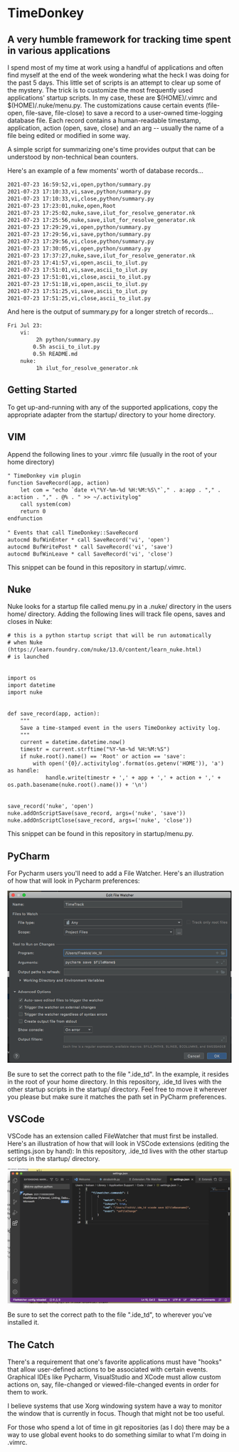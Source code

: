 TimeDonkey
==========

A very humble framework for tracking time spent in various applications  
-----------------------------------------------------------------------

I spend most of my time at work using a handful of applications and often find myself 
at the end of the week wondering what the heck I was doing for the past 5 days. This little 
set of scripts is an attempt to clear up some of the mystery. The trick is to customize
the most frequently used applications' startup scripts. In my case, these are $(HOME)/.vimrc and $(HOME)/.nuke/menu.py.
The customizations cause certain events (file-open, file-save, file-close) to save a record to a user-owned time-logging
database file. Each record contains a human-readable timestamp, application, action (open, save, close) and an arg -- usually
the name of a file being edited or modified in some way. 

A simple script for summarizing one's time provides output that can be understood by non-technical bean counters. 

Here's an example of a few moments' worth of database records...

```
2021-07-23 16:59:52,vi,open,python/summary.py
2021-07-23 17:10:33,vi,save,python/summary.py
2021-07-23 17:10:33,vi,close,python/summary.py
2021-07-23 17:23:01,nuke,open,Root
2021-07-23 17:25:02,nuke,save,ilut_for_resolve_generator.nk
2021-07-23 17:25:56,nuke,save,ilut_for_resolve_generator.nk
2021-07-23 17:29:29,vi,open,python/summary.py
2021-07-23 17:29:56,vi,save,python/summary.py
2021-07-23 17:29:56,vi,close,python/summary.py
2021-07-23 17:30:05,vi,open,python/summary.py
2021-07-23 17:37:27,nuke,save,ilut_for_resolve_generator.nk
2021-07-23 17:41:57,vi,open,ascii_to_ilut.py
2021-07-23 17:51:01,vi,save,ascii_to_ilut.py
2021-07-23 17:51:01,vi,close,ascii_to_ilut.py
2021-07-23 17:51:18,vi,open,ascii_to_ilut.py
2021-07-23 17:51:25,vi,save,ascii_to_ilut.py
2021-07-23 17:51:25,vi,close,ascii_to_ilut.py
```

And here is the output of summary.py for a longer stretch of records...
```
Fri Jul 23:
    vi:
         2h python/summary.py
        0.5h ascii_to_ilut.py
        0.5h README.md
    nuke:
         1h ilut_for_resolve_generator.nk
```

Getting Started
---------------
To get up-and-running with any of the supported applications, copy the appropriate adapter from the startup/ directory
to your home directory. 


VIM
---
Append the following lines to your .vimrc file (usually in the root of your home directory)
```
" TimeDonkey vim plugin
function SaveRecord(app, action)
    let com = "echo `date +\"%Y-%m-%d %H:%M:%S\"`," . a:app . "," . a:action . "," . @% . " >> ~/.activitylog"
    call system(com)
    return 0
endfunction

" Events that call TimeDonkey::SaveRecord
autocmd BufWinEnter * call SaveRecord('vi', 'open')
autocmd BufWritePost * call SaveRecord('vi', 'save')
autocmd BufWinLeave * call SaveRecord('vi', 'close')
```

This snippet can be found in this repository in startup/.vimrc. 


Nuke
----
Nuke looks for a startup file called menu.py in a .nuke/ directory in the users home/ directory. Adding the following lines will
track file opens, saves and closes in Nuke:
```
# this is a python startup script that will be run automatically 
# when Nuke (https://learn.foundry.com/nuke/13.0/content/learn_nuke.html) 
# is launched


import os
import datetime
import nuke


def save_record(app, action):
    """
    Save a time-stamped event in the users TimeDonkey activity log.  
    """
    current = datetime.datetime.now()
    timestr = current.strftime("%Y-%m-%d %H:%M:%S")
    if nuke.root().name() == 'Root' or action == 'save':
        with open('{0}/.activitylog'.format(os.getenv('HOME')), 'a') as handle:
            handle.write(timestr + ',' + app + ',' + action + ',' + os.path.basename(nuke.root().name()) + '\n')
        

save_record('nuke', 'open')
nuke.addOnScriptSave(save_record, args=('nuke', 'save'))
nuke.addOnScriptClose(save_record, args=('nuke', 'close'))

```
This snippet can be found in this repository in startup/menu.py. 

PyCharm
-------

For Pycharm users you'll need to add a File Watcher. Here's an illustration of how that will 
look in Pycharm preferences:

![image info](./docs/image/pycharm_filewatcher2.png)

Be sure to set the correct path to the file ".ide_td". In the example, it resides in the root of your home directory.
In this repository, .ide_td lives with the other startup scripts in the startup/ directory. Feel free to move it wherever you 
please but make sure it matches the path set in PyCharm preferences.

VSCode
------

VSCode has an extension called FileWatcher that must first be installed. Here's an illustration of how that will 
look in VSCode extensions (editing the settings.json by hand):
In this repository, .ide_td lives with the other startup scripts in the startup/ directory.

![image info](./docs/image/vscode_filewatcher2.png)

Be sure to set the correct path to the file ".ide_td", to wherever you've installed it.

The Catch
---------

There's a requirement that one's favorite applications must have "hooks" that allow user-defined actions
to be associated with certain events. Graphical IDEs like Pycharm, VisualStudio and XCode must allow custom actions on, say, file-changed
or viewed-file-changed events in order for them to work.

I believe systems that use Xorg windowing system have a way to monitor the window that is currently in focus. Though
that might not be too useful.

For those who spend a lot of time in git repositories (as I do) there may be a way to use global event hooks to
do something similar to what I'm doing in .vimrc.
